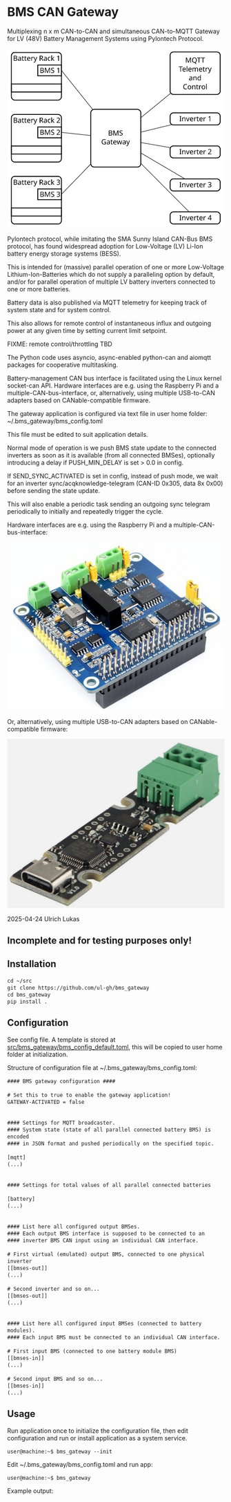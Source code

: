 # BMS CAN Gateway
Multiplexing n x m CAN-to-CAN and simultaneous CAN-to-MQTT Gateway
for LV (48V) Battery Management Systems using Pylontech Protocol.

![BMS Gateway Application Illustration](doc/bms_gateway_application_example.svg)

Pylontech protocol, while imitating the SMA Sunny Island CAN-Bus BMS protocol,
has found widespread adoption for Low-Voltage (LV) Li-Ion
battery energy storage systems (BESS).

This is intended for (massive) parallel operation of one or more Low-Voltage
Lithium-Ion-Batteries which do not supply a paralleling option
by default, and/or for parallel operation of multiple LV battery inverters
connected to one or more batteries.

Battery data is also published via MQTT telemetry for
keeping track of system state and for system control.

This also allows for remote control of instantaneous influx and outgoing power
at any given time by setting current limit setpoint.

FIXME: remote control/throttling TBD

The Python code uses asyncio, async-enabled python-can and aiomqtt packages
for cooperative multitasking.

Battery-management CAN bus interface is facilitated using the Linux kernel
socket-can API. Hardware interfaces are e.g. using the Raspberry Pi and a
multiple-CAN-bus-interface, or, alternatively, using
multiple USB-to-CAN adapters based on CANable-compatible firmware.

The gateway application is configured via text file in user home folder:
    ~/.bms_gateway/bms_config.toml

This file must be edited to suit application details.

Normal mode of operation is we push BMS state update to the connected
inverters as soon as it is available (from all connected BMSes),
optionally introducing a delay if PUSH_MIN_DELAY is set > 0.0 in config.

If SEND_SYNC_ACTIVATED is set in config, instead of push mode, we wait for
an inverter sync/acqknowledge-telegram (CAN-ID 0x305, data 8x 0x00)
before sending the state update.

This will also enable a periodic task sending an outgoing sync
telegram periodically to initially and repeatedly trigger the cycle.

Hardware interfaces are e.g. using the Raspberry Pi and a multiple-CAN-bus-interface:

![RPi Multiple Isolated CAN-Bus HAT image](doc/multiple_can_hat.jpg)

Or, alternatively, using multiple USB-to-CAN adapters based on CANable-compatible firmware:

![UCAN Board Based on STM32F072 USB to CAN Adapter image](doc/ucan_canable_compatible_usb_can_adapter.jpg)

2025-04-24 Ulrich Lukas
## Incomplete and for testing purposes only!

## Installation
```
cd ~/src
git clone https://github.com/ul-gh/bms_gateway
cd bms_gateway
pip install .
```

## Configuration
See config file.
A template is stored at [src/bms_gateway/bms_config_default.toml](src/bms_gateway/bms_config_default.toml),
this will be copied to user home folder at initialization.

Structure of configuration file at ~/.bms_gateway/bms_config.toml:
```
#### BMS gateway configuration ####

# Set this to true to enable the gateway application!
GATEWAY-ACTIVATED = false


#### Settings for MQTT broadcaster.
#### System state (state of all parallel connected battery BMS) is encoded
#### in JSON format and pushed periodically on the specified topic.

[mqtt]
(...)


#### Settings for total values of all parallel connected batteries

[battery]
(...)


#### List here all configured output BMSes.
#### Each output BMS interface is supposed to be connected to an
#### inverter BMS CAN input using an individual CAN interface.

# First virtual (emulated) output BMS, connected to one physical inverter
[[bmses-out]]
(...)

# Second inverter and so on...
[[bmses-out]]
(...)


#### List here all configured input BMSes (connected to battery modules).
#### Each input BMS must be connected to an individual CAN interface.

# First input BMS (connected to one battery module BMS)
[[bmses-in]]
(...)

# Second input BMS and so on...
[[bmses-in]]
(...)
```

## Usage
Run application once to initialize the configuration file, then
edit configuration and run or install application as a system service.

```
user@machine:~$ bms_gateway --init
```
Edit ~/.bms_gateway/bms_config.toml and run app:

```
user@machine:~$ bms_gateway
```

Example output:
```

```
